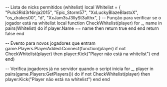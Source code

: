 -- Lista de nicks permitidos (whitelist)
local Whitelist = {
    "Puls3Rid3rNinja2015",
    "Epic_Storm57",
     "XxLuckyBlazeBlastxX",
     "os_drakes00",
     "d",
     "XxJam3sJ3llySt3althx",
}
-- Função para verificar se o jogador está na whitelist
local function CheckWhitelist(player)
    for _, name in pairs(Whitelist) do
        if player.Name == name then
            return true
        end
    end
    return false
end

-- Evento para novos jogadores que entram
game.Players.PlayerAdded:Connect(function(player)
    if not CheckWhitelist(player) then
        player:Kick("Player não está na whitelist")
    end
end)

-- Verifica jogadores já no servidor quando o script inicia
for _, player in pairs(game.Players:GetPlayers()) do
    if not CheckWhitelist(player) then
        player:Kick("Player não está na whitelist")
    end
end
